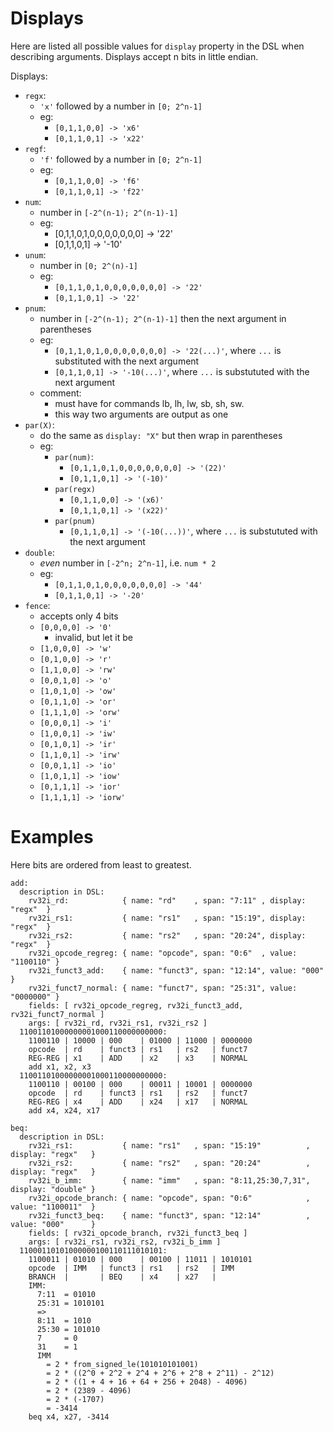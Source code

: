 # Displays

Here are listed all possible values for `display` property in the DSL
when describing arguments.
Displays accept n bits in little endian.

Displays:
- `regx`:
  - `'x'` followed by a number in `[0; 2^n-1]`
  - eg:
    - `[0,1,1,0,0] -> 'x6'`
    - `[0,1,1,0,1] -> 'x22'`
- `regf`:
  - `'f'` followed by a number in `[0; 2^n-1]`
  - eg:
    - `[0,1,1,0,0] -> 'f6'`
    - `[0,1,1,0,1] -> 'f22'`
- `num`:
  - number in `[-2^(n-1); 2^(n-1)-1]`
  - eg:
    - [0,1,1,0,1,0,0,0,0,0,0,0] -> '22'
    - [0,1,1,0,1] -> '-10'
- `unum`:
  - number in `[0; 2^(n)-1]`
  - eg:
    - `[0,1,1,0,1,0,0,0,0,0,0,0] -> '22'`
    - `[0,1,1,0,1] -> '22'`
- `pnum`:
  - number in `[-2^(n-1); 2^(n-1)-1]` then the next argument in parentheses
  - eg:
    - `[0,1,1,0,1,0,0,0,0,0,0,0] -> '22(...)'`, where `...` is substituted with the next argument
    - `[0,1,1,0,1] -> '-10(...)'`, where `...` is substututed with the next argument
  - comment:
    - must have for commands lb, lh, lw, sb, sh, sw.
    - this way two arguments are output as one
- `par(X)`:
  - do the same as `display: "X"` but then wrap in parentheses
  - eg:
    - `par(num)`:
      - `[0,1,1,0,1,0,0,0,0,0,0,0] -> '(22)'`
      - `[0,1,1,0,1] -> '(-10)'`
    - `par(regx)`
      - `[0,1,1,0,0] -> '(x6)'`
      - `[0,1,1,0,1] -> '(x22)'`
    - `par(pnum)`
      - `[0,1,1,0,1] -> '(-10(...))'`, where `...` is substututed with the next argument
- `double`:
  - *even* number in `[-2^n; 2^n-1]`, i.e. `num * 2`
  - eg:
    - `[0,1,1,0,1,0,0,0,0,0,0,0] -> '44'`
    - `[0,1,1,0,1] -> '-20'`
- `fence`:
    - accepts only 4 bits
    - `[0,0,0,0] -> '0'`
      - invalid, but let it be
    - `[1,0,0,0] -> 'w'`
    - `[0,1,0,0] -> 'r'`
    - `[1,1,0,0] -> 'rw'`
    - `[0,0,1,0] -> 'o'`
    - `[1,0,1,0] -> 'ow'`
    - `[0,1,1,0] -> 'or'`
    - `[1,1,1,0] -> 'orw'`
    - `[0,0,0,1] -> 'i'`
    - `[1,0,0,1] -> 'iw'`
    - `[0,1,0,1] -> 'ir'`
    - `[1,1,0,1] -> 'irw'`
    - `[0,0,1,1] -> 'io'`
    - `[1,0,1,1] -> 'iow'`
    - `[0,1,1,1] -> 'ior'`
    - `[1,1,1,1] -> 'iorw'`

# Examples

Here bits are ordered from least to greatest.
```
add:
  description in DSL:
    rv32i_rd:            { name: "rd"    , span: "7:11" , display: "regx"  }
    rv32i_rs1:           { name: "rs1"   , span: "15:19", display: "regx"  }
    rv32i_rs2:           { name: "rs2"   , span: "20:24", display: "regx"  }
    rv32i_opcode_regreg: { name: "opcode", span: "0:6"  , value: "1100110" }
    rv32i_funct3_add:    { name: "funct3", span: "12:14", value: "000"     }
    rv32i_funct7_normal: { name: "funct7", span: "25:31", value: "0000000" }
    fields: [ rv32i_opcode_regreg, rv32i_funct3_add, rv32i_funct7_normal ]
    args: [ rv32i_rd, rv32i_rs1, rv32i_rs2 ]
  11001101000000001000110000000000:
    1100110 | 10000 | 000    | 01000 | 11000 | 0000000
    opcode  | rd    | funct3 | rs1   | rs2   | funct7
    REG-REG | x1    | ADD    | x2    | x3    | NORMAL
    add x1, x2, x3
  11001101000000001000110000000000:
    1100110 | 00100 | 000    | 00011 | 10001 | 0000000
    opcode  | rd    | funct3 | rs1   | rs2   | funct7
    REG-REG | x4    | ADD    | x24   | x17   | NORMAL
    add x4, x24, x17

beq:
  description in DSL:
    rv32i_rs1:           { name: "rs1"   , span: "15:19"          , display: "regx"   }
    rv32i_rs2:           { name: "rs2"   , span: "20:24"          , display: "regx"   }
    rv32i_b_imm:         { name: "imm"   , span: "8:11,25:30,7,31", display: "double" }
    rv32i_opcode_branch: { name: "opcode", span: "0:6"            , value: "1100011"  }
    rv32i_funct3_beq:    { name: "funct3", span: "12:14"          , value: "000"      }
    fields: [ rv32i_opcode_branch, rv32i_funct3_beq ]
    args: [ rv32i_rs1, rv32i_rs2, rv32i_b_imm ]
  11000110101000000100110111010101:
    1100011 | 01010 | 000    | 00100 | 11011 | 1010101
    opcode  | IMM   | funct3 | rs1   | rs2   | IMM
    BRANCH  |       | BEQ    | x4    | x27   |
    IMM:
      7:11  = 01010
      25:31 = 1010101
      =>
      8:11  = 1010
      25:30 = 101010
      7     = 0
      31    = 1
      IMM
        = 2 * from_signed_le(101010101001)
        = 2 * ((2^0 + 2^2 + 2^4 + 2^6 + 2^8 + 2^11) - 2^12)
        = 2 * ((1 + 4 + 16 + 64 + 256 + 2048) - 4096)
        = 2 * (2389 - 4096)
        = 2 * (-1707)
        = -3414
    beq x4, x27, -3414
```